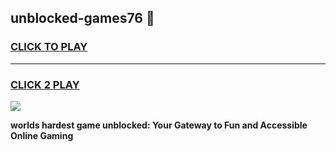 
## unblocked-games76 👋
<h3>
<a href="https://premium.freeplayer.one?title=unblocked-games76&ref=14F">CLICK TO PLAY</a></h3>
<hr>

<h3>
<a href="https://premium.freeplayer.one?title=unblocked-games76&ref=14F">CLICK 2 PLAY</a>
  
</h3>

<a href="https://premium.freeplayer.one?title=unblocked-games76&ref=12F/"><img src="https://clearcache.store/games.png"></a>


**worlds hardest game unblocked: Your Gateway to Fun and Accessible Online Gaming**
